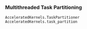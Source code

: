 ### Multithreaded Task Partitioning

```@docs
AcceleratedKernels.TaskPartitioner
AcceleratedKernels.task_partition
```
